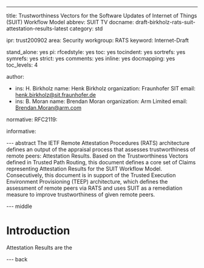 ---
title: Trustworthiness Vectors for the Software Updates of Internet of Things (SUIT) Workflow Model
abbrev: SUIT TV
docname: draft-birkholz-rats-suit-attestation-results-latest
category: std

ipr: trust200902
area: Security
workgroup: RATS
keyword: Internet-Draft

stand_alone: yes
pi:
  rfcedstyle: yes
  toc: yes
  tocindent: yes
  sortrefs: yes
  symrefs: yes
  strict: yes
  comments: yes
  inline: yes
  docmapping: yes
  toc_levels: 4

author:
 - ins: H. Birkholz
   name: Henk Birkholz
   organization: Fraunhofer SIT
   email: henk.birkholz@sit.fraunhofer.de
 - ins: B. Moran
   name: Brendan Moran
   organization: Arm Limited
   email: Brendan.Moran@arm.com

normative:
  RFC2119:

informative:

--- abstract
The IETF Remote Attestation Procedures (RATS) architecture defines an output of the appraisal process that assesses trustworthiness of remote peers: Attestation Results. Based on the Trustworthiness Vectors defined in Trusted Path Routing, this document defines a core set of Claims representing Attestation Results for the SUIT Workflow Model. Consecutively, this document is in support of the Trusted Execution Environment Provisioning (TEEP) architecture, which defines the assessment of remote peers via RATS and uses SUIT as a remediation measure to improve trustworthiness of given remote peers. 

--- middle

# Introduction

Attestation Results are the 

--- back
